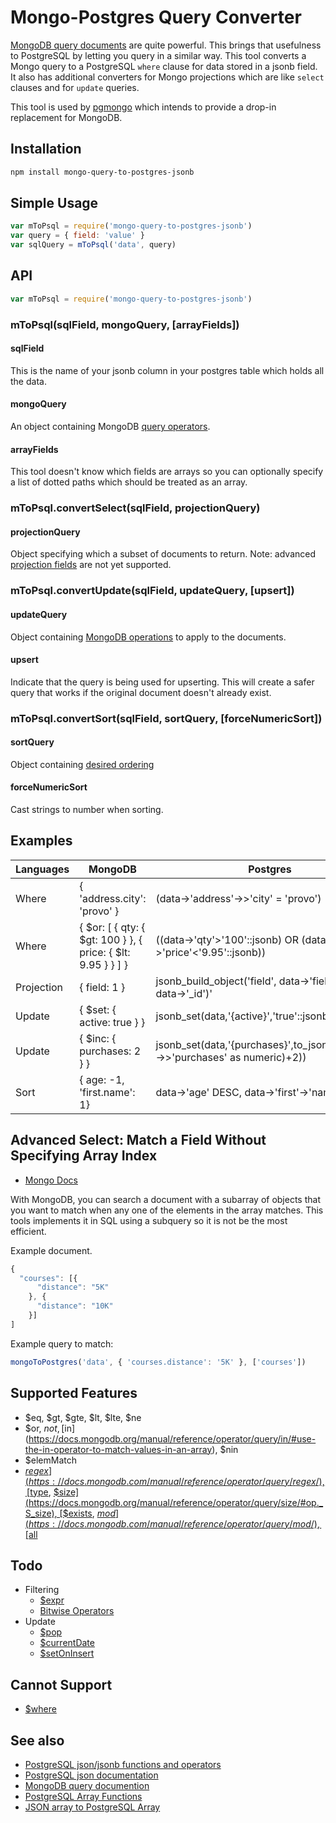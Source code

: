 # Mongo-Postgres Query Converter
[MongoDB query documents](https://docs.mongodb.org/manual/tutorial/query-documents/) are quite powerful.
This brings that usefulness to PostgreSQL by letting you query in a similar way.
This tool converts a Mongo query to a PostgreSQL `where` clause for data stored in a jsonb field.
It also has additional converters for Mongo projections which are like `select` clauses and for `update` queries.

This tool is used by [pgmongo](https://github.com/thomas4019/pgmongo) which intends to provide a drop-in replacement for MongoDB.

## Installation

```sh
npm install mongo-query-to-postgres-jsonb
```

## Simple Usage

```js
var mToPsql = require('mongo-query-to-postgres-jsonb')
var query = { field: 'value' }
var sqlQuery = mToPsql('data', query)
```

## API

```js
var mToPsql = require('mongo-query-to-postgres-jsonb')
```

### mToPsql(sqlField, mongoQuery, [arrayFields])

#### sqlField

This is the name of your jsonb column in your postgres table which holds all the data.

#### mongoQuery

An object containing MongoDB [query operators](https://docs.mongodb.com/manual/reference/operator/query/).

#### arrayFields

This tool doesn't know which fields are arrays so you can optionally specify a list of dotted paths which should be treated as an array.

### mToPsql.convertSelect(sqlField, projectionQuery)

#### projectionQuery

Object specifying which a subset of documents to return. Note: advanced [projection fields](https://docs.mongodb.com/manual/reference/operator/projection/) are not yet supported. 

### mToPsql.convertUpdate(sqlField, updateQuery, [upsert])

#### updateQuery

Object containing [MongoDB operations](https://docs.mongodb.com/manual/reference/operator/update/) to apply to the documents. 

#### upsert

Indicate that the query is being used for upserting. This will create a safer query that works if the original document doesn't already exist.

### mToPsql.convertSort(sqlField, sortQuery, [forceNumericSort])

#### sortQuery

Object containing [desired ordering](https://docs.mongodb.com/manual/reference/method/cursor.sort/#sort-asc-desc)

#### forceNumericSort

Cast strings to number when sorting. 

## Examples

| Languages  | MongoDB                       |  Postgres                                                                       |
|------------|-------------------------------|---------------------------------------------------------------------------------|
| Where      | { 'address.city': 'provo' }   |  (data->'address'->>'city' = 'provo')                                           |
| Where      | { $or: [ { qty: { $gt: 100 } }, { price: { $lt: 9.95 } } ] } |  ((data->'qty'>'100'::jsonb) OR (data->'price'<'9.95'::jsonb))   |
| Projection | { field: 1 }                  |  jsonb_build_object('field', data->'field', '_id', data->'_id')'                |
| Update     | { $set: { active: true } }    |  jsonb_set(data,'{active}','true'::jsonb)                                       |
| Update     | { $inc: { purchases: 2 } }    |  jsonb_set(data,'{purchases}',to_jsonb(Cast(data->>'purchases' as numeric)+2))  |
| Sort       | { age: -1,   'first.name': 1} |  data->'age' DESC, data->'first'->'name' ASC                                    |

## Advanced Select: Match a Field Without Specifying Array Index

* [Mongo Docs](https://docs.mongodb.org/manual/tutorial/query-documents/#match-a-field-without-specifying-array-index)

With MongoDB, you can search a document with a subarray of objects that you want to match when any one of the elements in the array matches.
This tools implements it in SQL using a subquery so it is not be the most efficient.

Example document.
```js
{
  "courses": [{
      "distance": "5K"
    }, {
      "distance": "10K"
    }]
]
```
Example query to match:
```js
mongoToPostgres('data', { 'courses.distance': '5K' }, ['courses'])
```
    
## Supported Features
* $eq, $gt, $gte, $lt, $lte, $ne
* $or, $not, [$in](https://docs.mongodb.org/manual/reference/operator/query/in/#use-the-in-operator-to-match-values-in-an-array), $nin
* $elemMatch
* [$regex](https://docs.mongodb.com/manual/reference/operator/query/regex/), [$type](https://docs.mongodb.org/manual/reference/operator/query/type/#op._S_type), [$size](https://docs.mongodb.org/manual/reference/operator/query/size/#op._S_size), [$exists](https://docs.mongodb.org/manual/reference/operator/query/exists/#op._S_exists), [$mod](https://docs.mongodb.com/manual/reference/operator/query/mod/), [$all](https://docs.mongodb.com/manual/reference/operator/query/all/)

## Todo
* Filtering
    * [$expr](https://docs.mongodb.com/manual/reference/operator/query/expr/)
    * [Bitwise Operators](https://docs.mongodb.com/manual/reference/operator/query-bitwise/)
* Update
    * [$pop](https://docs.mongodb.com/manual/reference/operator/update/pop/)
    * [$currentDate](https://docs.mongodb.com/manual/reference/operator/update/currentDate/)
    * [$setOnInsert](https://docs.mongodb.com/manual/reference/operator/update/setOnInsert/)

## Cannot Support
* [$where](https://docs.mongodb.com/manual/reference/operator/query/where/)

## See also
* [PostgreSQL json/jsonb functions and operators](http://www.postgresql.org/docs/9.4/static/functions-json.html)
* [PostgreSQL json documentation](http://www.postgresql.org/docs/9.4/static/datatype-json.html)
* [MongoDB query documention](https://docs.mongodb.org/manual/tutorial/query-documents/)
* [PostgreSQL Array Functions](https://www.postgresql.org/docs/9.3/static/functions-array.html)
* [JSON array to PostgreSQL Array](https://dba.stackexchange.com/questions/54283/how-to-turn-json-array-into-postgres-array/54289#54289)
